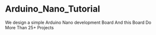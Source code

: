 # Arduino_Nano_Tutorial
We design a simple Arduino Nano development Board And this Board Do More Than 25+ Projects
